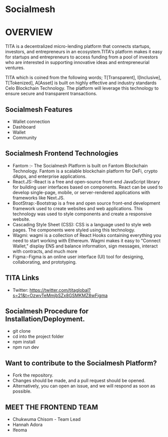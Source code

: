 # Socialmesh

# OVERVIEW

TITA is a decentralized micro-lending platform that connects startups, investors, and entrepreneurs in an ecosystem.TITA's platform makes it easy for startups and entrepreneurs to access funding from a pool of investors who are interested in supporting innovative ideas and entrepreneurial ventures.

TITA which is coined from the following words; T[Transparent], I[Inclusive], T[Tokenized], A[Asset] is built on highly effective and industry standards Celo Blockchain Technology. The platform will leverage this technology to ensure secure and transparent transactions.

## Socialmesh Features
- Wallet connection
- Dashboard
- Wallet
- Community

## Socialmesh Frontend Technologies

- Fantom :- The Socialmesh Platform is built on Fantom Blockchain Technology. Fantom is a scalable blockchain platform for DeFi, crypto dApps, and enterprise applications.
- React.JS:-React is a free and open-source front-end JavaScript library for building user interfaces based on components. React can be used to develop single-page, mobile, or server-rendered applications with frameworks like Next.JS.
- BootStrap:-Bootstrap is a free and open source front-end development framework used to create websites and web applications. This technology was used to style components and create a responsive website.
- Cascading Style Sheet (CSS): CSS is a language used to style web pages. The components were styled using this technology.
- Wagmi: wagmi is a collection of React Hooks containing everything you need to start working with Ethereum. Wagmi makes it easy to "Connect Wallet," display ENS and balance information, sign messages, interact with contracts, and much more
- Figma:-Figma is an online user interface (UI) tool for designing, collaborating, and prototyping.

## TITA Links
- Twitter: https://twitter.com/titaglobal?s=21&t=OzwvTeMmjbSZx8GSMKMZ8wFigma
  
## Socialmesh Procedure for Installation/Deployment.
- git clone
- cd into the project folder
- npm install
- npm run dev 

## Want to contribute to the Socialmesh Platform?
- Fork the repository.
- Changes should be made, and a pull request should be opened.
- Alternatively, you can open an issue, and we will respond as soon as possible.

## MEET THE FRONTEND TEAM 
- Chukwuma Chisom - Team Lead
- Hannah Adora 
- Ifeoma
